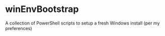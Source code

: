 # winEnvBootstrap
A collection of PowerShell scripts to setup a fresh Windows install (per my preferences)
